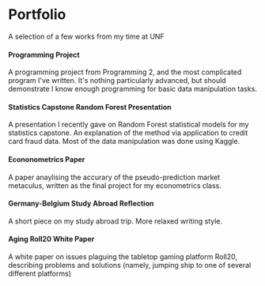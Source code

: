 # Portfolio
A selection of a few works from my time at UNF

#### Programming Project
A programming project from Programming 2, and the most complicated program I've written.
It's nothing particularly advanced, but should demonstrate I know enough programming for basic data manipulation tasks.

#### Statistics Capstone Random Forest Presentation
A presentation I recently gave on Random Forest statistical models for my statistics capstone. An explanation of the method via application to credit card fraud data.
Most of the data manipulation was done using Kaggle.

#### Econonometrics Paper
A paper anaylising the accurary of the pseudo-prediction market metaculus, written as the final project for my econometrics class.

#### Germany-Belgium Study Abroad Reflection
A short piece on my study abroad trip. More relaxed writing style.

#### Aging Roll20 White Paper
A white paper on issues plaguing the tabletop gaming platform Roll20, describing problems and solutions (namely, jumping ship to one of several different platforms)
